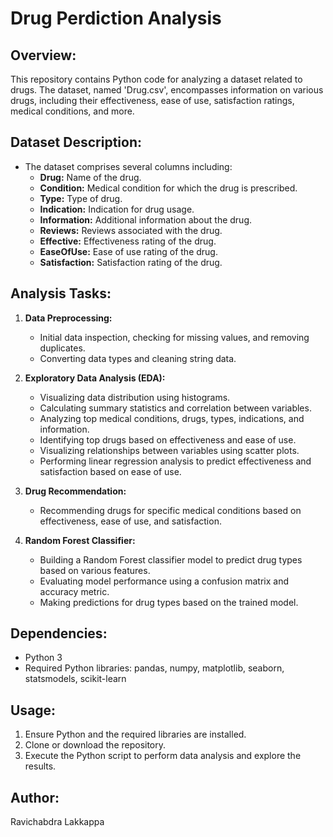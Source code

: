 # Drug Perdiction Analysis

## Overview:
This repository contains Python code for analyzing a dataset related to drugs. The dataset, named 'Drug.csv', encompasses information on various drugs, including their effectiveness, ease of use, satisfaction ratings, medical conditions, and more.

## Dataset Description:
- The dataset comprises several columns including:
  - **Drug:** Name of the drug.
  - **Condition:** Medical condition for which the drug is prescribed.
  - **Type:** Type of drug.
  - **Indication:** Indication for drug usage.
  - **Information:** Additional information about the drug.
  - **Reviews:** Reviews associated with the drug.
  - **Effective:** Effectiveness rating of the drug.
  - **EaseOfUse:** Ease of use rating of the drug.
  - **Satisfaction:** Satisfaction rating of the drug.

## Analysis Tasks:
1. **Data Preprocessing:**
   - Initial data inspection, checking for missing values, and removing duplicates.
   - Converting data types and cleaning string data.

2. **Exploratory Data Analysis (EDA):**
   - Visualizing data distribution using histograms.
   - Calculating summary statistics and correlation between variables.
   - Analyzing top medical conditions, drugs, types, indications, and information.
   - Identifying top drugs based on effectiveness and ease of use.
   - Visualizing relationships between variables using scatter plots.
   - Performing linear regression analysis to predict effectiveness and satisfaction based on ease of use.

3. **Drug Recommendation:**
   - Recommending drugs for specific medical conditions based on effectiveness, ease of use, and satisfaction.

4. **Random Forest Classifier:**
   - Building a Random Forest classifier model to predict drug types based on various features.
   - Evaluating model performance using a confusion matrix and accuracy metric.
   - Making predictions for drug types based on the trained model.

## Dependencies:
- Python 3
- Required Python libraries: pandas, numpy, matplotlib, seaborn, statsmodels, scikit-learn

## Usage:
1. Ensure Python and the required libraries are installed.
2. Clone or download the repository.
3. Execute the Python script to perform data analysis and explore the results.

## Author:
Ravichabdra Lakkappa
